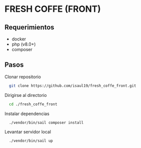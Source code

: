 # FRESH COFFE (FRONT)

## Requerimientos

-   docker
-   php (v8.0+)
-   composer

## Pasos

Clonar repositorio

```bash
  git clone https://github.com/isaul19/fresh_coffe_front.git
```

Dirigirse al directorio

```bash
  cd ./fresh_coffe_front
```

Instalar dependencias

```bash
  ./vendor/bin/sail composer install
```

Levantar servidor local

```bash
  ./vendor/bin/sail up
```
